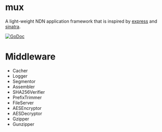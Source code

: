 # mux

A light-weight NDN application framework that is inspired by [express](https://github.com/visionmedia/express) and [sinatra](https://github.com/sinatra/sinatra).

[![GoDoc](https://godoc.org/github.com/go-ndn/mux?status.svg)](https://godoc.org/github.com/go-ndn/mux)

# Middleware

* Cacher
* Logger
* Segmentor
* Assembler
* SHA256Verifier
* PrefixTrimmer
* FileServer
* AESEncryptor
* AESDecryptor
* Gzipper
* Gunzipper
